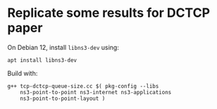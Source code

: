 # Replicate some results for DCTCP paper

On Debian 12, install `libns3-dev` using:

```
apt install libns3-dev
```

Build with:

```
g++ tcp-dctcp-queue-size.cc $( pkg-config --libs
    ns3-point-to-point ns3-internet ns3-applications 
    ns3-point-to-point-layout )
```




